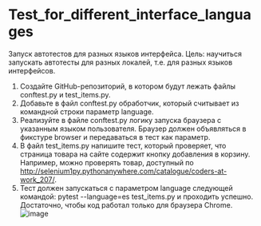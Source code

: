 ﻿# Test_for_different_interface_languages
Запуск автотестов для разных языков интерфейса.
Цель: научиться запускать автотесты для разных локалей, т.е. для разных языков интерфейсов.
1. Создайте GitHub-репозиторий, в котором будут лежать файлы conftest.py и test_items.py.
2. Добавьте в файл conftest.py обработчик, который считывает из командной строки параметр language.
3. Реализуйте в файле conftest.py логику запуска браузера с указанным языком пользователя. Браузер должен объявляться в фикстуре browser и передаваться в тест как параметр.
4. В файл test_items.py напишите тест, который проверяет, что страница товара на сайте содержит кнопку добавления в корзину. Например, можно проверять товар, доступный по http://selenium1py.pythonanywhere.com/catalogue/coders-at-work_207/.
5. Тест должен запускаться с параметром language следующей командой:
    pytest --language=es test_items.py
и проходить успешно. Достаточно, чтобы код работал только для браузера Сhrome.
![image](https://user-images.githubusercontent.com/93327801/155673265-abe02e37-0d33-4423-adbe-6f67ca67ae9b.png)

